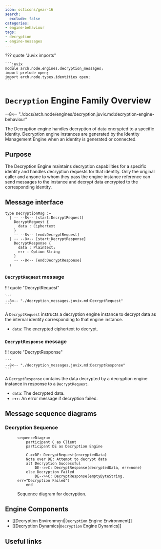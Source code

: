 ```yaml
---
icon: octicons/gear-16
search:
  exclude: false
categories:
- engine-behaviour
tags:
- decryption
- engine-messages
---
```


??? quote "Juvix imports"

    ```juvix
    module arch.node.engines.decryption_messages;
    import prelude open;
    import arch.node.types.identities open;
    ```

# `Decryption` Engine Family Overview

--8<-- "./docs/arch.node/engines/decryption.juvix.md:decryption-engine-behaviour"

The Decryption engine handles decryption of data encrypted to a specific
identity. Decryption engine instances are generated by the Identity Management
Engine when an identity is generated or connected.

## Purpose

The Decryption Engine maintains decryption capabilities for a specific identity
and handles decryption requests for that identity. Only the original caller and
anyone to whom they pass the engine instance reference can send messages to the
instance and decrypt data encrypted to the corresponding identity.

## Message interface

<!-- --8<-- [start:DecryptionMsg] -->
```juvix
type DecryptionMsg :=
  | -- --8<-- [start:DecryptRequest]
    DecryptRequest {
      data : Ciphertext
    }
    -- --8<-- [end:DecryptRequest]
  | -- --8<-- [start:DecryptResponse]
    DecryptResponse {
      data : Plaintext;
      err : Option String
    }
    -- --8<-- [end:DecryptResponse]
  ;
```
<!-- --8<-- [end:DecryptionMsg] -->

### `DecryptRequest` message

!!! quote "DecryptRequest"

    ```
    --8<-- "./decryption_messages.juvix.md:DecryptRequest"
    ```

A `DecryptRequest` instructs a decryption engine instance to decrypt data as the
internal identity corresponding to that engine instance.

- `data`: The encrypted ciphertext to decrypt.

### `DecryptResponse` message

!!! quote "DecryptResponse"

    ```
    --8<-- "./decryption_messages.juvix.md:DecryptResponse"
    ```

A `DecryptResponse` contains the data decrypted by a decryption engine instance
in response to a `DecryptRequest`.

- `data`: The decrypted data.
- `err`: An error message if decryption failed.

## Message sequence diagrams

### Decryption Sequence

<!-- --8<-- [start:message-sequence-diagram] -->
<figure markdown="span">

```mermaid
sequenceDiagram
    participant C as Client
    participant DE as Decryption Engine

    C->>DE: DecryptRequest(encryptedData)
    Note over DE: Attempt to decrypt data
    alt Decryption Successful
        DE-->>C: DecryptResponse(decryptedData, err=none)
    else Decryption Failed
        DE-->>C: DecryptResponse(emptyByteString, err="Decryption Failed")
    end
```

<figcaption markdown="span">
Sequence diagram for decryption.
</figcaption>
</figure>
<!-- --8<-- [end:message-sequence-diagram] -->

## Engine Components

- [[Decryption Environment|`Decryption` Engine Environment]]
- [[Decryption Dynamics|`Decryption` Engine Dynamics]]

## Useful links

